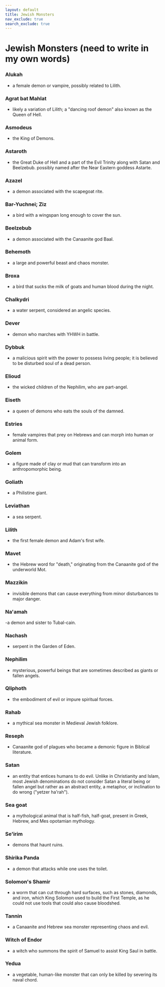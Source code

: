 ```yaml
---
layout: default
title: Jewish Monsters
nav_exclude: true
search_exclude: true
---
```


#  Jewish Monsters (need to write in my own words)

### Alukah
- a female demon or vampire, possibly related to Lilith.

### Agrat bat Mahlat
- likely a variation of Lilith; a "dancing roof demon" also known as the Queen of Hell.

### Asmodeus
- the King of Demons.

### Astaroth
- the Great Duke of Hell and a part of the Evil Trinity along with Satan and Beelzebub. possibly named after the Near Eastern goddess Astarte.

### Azazel
- a demon associated with the scapegoat rite.

### Bar-Yuchnei; Ziz
- a bird with a wingspan long enough to cover the sun.

### Beelzebub
- a demon associated with the Canaanite god Baal.

### Behemoth
- a large and powerful beast and chaos monster.

### Broxa
- a bird that sucks the milk of goats and human blood during the night.

### Chalkydri
- a water serpent, considered an angelic species.

### Dever
- demon who marches with YHWH in battle.

### Dybbuk
- a malicious spirit with the power to possess living people; it is believed to be disturbed soul of a dead person.

### Elioud
- the wicked children of the Nephilim, who are part-angel.

### Eiseth
- a queen of demons who eats the souls of the damned.

### Estries
- female vampires that prey on Hebrews and can morph into human or animal form.

### Golem
- a figure made of clay or mud that can transform into an anthropomorphic being.

### Goliath
- a Philistine giant.

### Leviathan
- a sea serpent.

### Lilith
- the first female demon and Adam's first wife.

### Mavet
- the Hebrew word for "death," originating from the Canaanite god of the underworld Mot.

### Mazzikin
- invisible demons that can cause everything from minor disturbances to major danger.

### Na'amah
-a demon and sister to Tubal-cain.

### Nachash
- serpent in the Garden of Eden.

### Nephilim
- mysterious, powerful beings that are sometimes described as giants or fallen angels.

### Qliphoth
- the embodiment of evil or impure spiritual forces.

### Rahab
- a mythical sea monster in Medieval Jewish folklore.

### Reseph
- Canaanite god of plagues who became a demonic figure in Biblical literature.

### Satan
- an entity that entices humans to do evil. Unlike in Christianity and Islam, most Jewish denominations do not consider Satan a literal being or fallen angel but rather as an abstract entity, a metaphor, or inclination to do wrong ("yetzer ha'rah").

### Sea goat
- a mythological animal that is half-fish, half-goat, present in Greek, Hebrew, and Mes opotamian mythology.

### Se'irim
- demons that haunt ruins.

### Shirika Panda
- a demon that attacks while one uses the toilet.

### Solomon's Shamir
- a worm that can cut through hard surfaces, such as stones, diamonds, and iron, which King Solomon used to build the First Temple, as he could not use tools that could also cause bloodshed.

### Tannin
- a Canaanite and Hebrew sea monster representing chaos and evil.

### Witch of Endor
- a witch who summons the spirit of Samuel to assist King Saul in battle.

### Yedua
- a vegetable, human-like monster that can only be killed by severing its naval chord.
